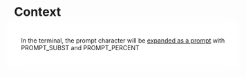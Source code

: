 # Context

<div style="
  background: white;
  box-shadow: 0 0 1rem 1rem white;
  padding: 0.5rem 1rem;
  position: sticky; 
  top: var(--navbar-height);
">
  <PromptComponent/>

In the terminal, the prompt character will be [expanded as a prompt](https://zsh.sourceforge.io/Doc/Release/Prompt-Expansion.html) with PROMPT_SUBST and PROMPT_PERCENT

</div>

<ContextConfigurationComponent/>

